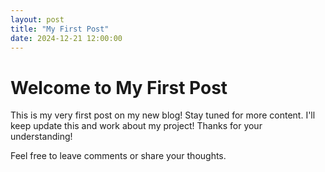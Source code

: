 ```yaml
---
layout: post
title: "My First Post"
date: 2024-12-21 12:00:00
---
```


# Welcome to My First Post

This is my very first post on my new blog! Stay tuned for more content.
I'll keep update this and work about my project! Thanks for your understanding!

Feel free to leave comments or share your thoughts.
